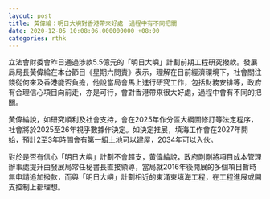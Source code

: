 ```yaml
---
layout: post
title: 黃偉綸：明日大嶼對香港帶來好處　過程中有不同把關
date: 2020-12-05 10:08:06.000000000 +08:00
categories: rthk
---
```


立法會財委會昨日通過涉款5.5億元的「明日大嶼」計劃前期工程研究撥款。發展局局長黃偉綸在本台節目《星期六問責》表示，理解在目前經濟環境下，社會關注錢從何來及香港能否負擔，他說當局會馬上進行研究工作，包括財務安排等，政府有合理信心項目向前走，亦是可行，會對香港帶來很大好處，過程中會有不同的把關。

黃偉綸說，如研究順利及社會支持，會在2025年作分區大綱圖修訂等法定程序，社會將於2025至26年視乎數據作決定。如決定推展，填海工作會在2027年開始，預計2至3年時間會有第一組土地可以建屋，2034年可以入伙。

對於是否有信心「明日大嶼」計劃不會超支，黃偉綸說，政府剛剛將項目成本管理辦事處提升由發展局常任秘書長直接領導，當局就2016年後開展的多個項目暫時無申請追加撥款，而與「明日大嶼」計劃相近的東涌東填海工程，在工程進展或開支控制上都理想。
